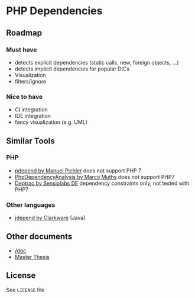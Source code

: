 # PHP Dependencies

## Roadmap

### Must have

 - detects explicit dependencies (static calls, new, foreign objects, ...)
 - detects implicit dependencies for popular DICs
 - Visualization
 - filters/ignore

### Nice to have

 - CI integration
 - IDE integration
 - fancy visualization (e.g. UML)

## Similar Tools

### PHP

 - [pdepend by Manuel Pichler](https://github.com/pdepend/pdepend) does not support PHP 7
 - [PhpDependencyAnalysis by Marco Muths](https://github.com/mamuz/PhpDependencyAnalysis) does not support PHP7
 - [Deptrac by Sensiolabs DE](https://github.com/sensiolabs-de/deptrac) dependency constraints only, not tested with PHP7

### Other languages

- [jdepend by Clarkware](http://clarkware.com/software/JDepend.html) (Java)

## Other documents

 - [/doc](doc/README.md)
 - [Master Thesis](https://github.com/mihaeu/static-dependency-analysis)

## License

See `LICENSE` file
